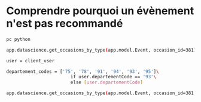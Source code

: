 # Comprendre pourquoi un évènement n'est pas recommandé

```bash
pc python
```

```bash
app.datascience.get_occasions_by_type(app.model.Event, occasion_id=381)
```

```bash
user = client_user
```

```bash
departement_codes = ['75', '78', '91', '94', '93', '95']\
                        if user.departementCode == '93'\
                        else [user.departementCode]
```

```bash
app.datascience.get_occasions_by_type(app.model.Event, occasion_id=381, user=user, departement_codes=departement_codes)
```
